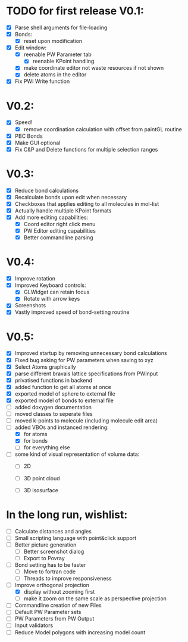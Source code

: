 # TODO for first release V0.1:

- [x] Parse shell arguments for file-loading
- [x] Bonds:
  - [x] reset upon modification
- [x] Edit window:
  - [x] reenable PW Parameter tab
    - [x] reenable KPoint handling
  - [x] make coordinate editor not waste resources if not shown
  - [x] delete atoms in the editor
- [x] Fix PWI Write function

# V0.2:

- [x] Speed!
  - [x] remove coordination calculation with offset from paintGL routine
- [x] PBC Bonds
- [x] Make GUI optional
- [x] Fix C&P and Delete functions for multiple selection ranges

# V0.3:

- [x] Reduce bond calculations
- [x] Recalculate bonds upon edit when necessary
- [x] Checkboxes that applies editing to all molecules in mol-list
- [x] Actually handle multiple KPoint formats
- [x] Add more editing capabilities:
  - [x] Coord editor right click menu
  - [x] PW Editor editing capabilities
  - [x] Better commandline parsing

# V0.4:

- [x] Improve rotation
- [x] Improved Keyboard controls:
  - [x] GLWidget can retain focus
  - [x] Rotate with arrow keys
- [x] Screenshots
- [x] Vastly improved speed of bond-setting routine

# V0.5:

- [x] Improved startup by removing unnecessary bond calculations
- [x] Fixed bug asking for PW parameters when saving to xyz
- [x] Select Atoms graphically
- [x] parse different bravais lattice specifications from PWInput
- [x] privatised functions in backend
- [x] added function to get all atoms at once
- [x] exported model of sphere to external file
- [x] exported model of bonds to external file
- [ ] added doxygen documentation
- [ ] moved classes to seperate files
- [ ] moved k-points to molecule (including molecule edit area)
- [ ] added VBOs and instanced rendering:
  - [x] for atoms
  - [x] for bonds
  - [ ] for everything else
- [ ] some kind of visual representation of volume data:
  - [ ] 2D
  - [ ] 3D point cloud
  - [ ] 3D isosurface



# In the long run, wishlist:

- [ ] Calculate distances and angles
- [ ] Small scripting language with point&click support
- [ ] Better picture generation
  - [ ] Better screenshot dialog
  - [ ] Export to Povray
- [ ] Bond setting has to be faster
  - [ ] Move to fortran code
  - [ ] Threads to improve responsiveness
- [ ] Improve orthogonal projection
  - [x] display without zooming first
  - [ ] make it zoom on the same scale as perspective projection
- [ ] Commandline creation of new Files
- [ ] Default PW Parameter sets
- [ ] PW Parameters from PW Output
- [ ] Input validators
- [ ] Reduce Model polygons with increasing model count
